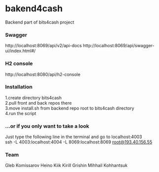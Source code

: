 # bakend4cash

Backend part of bits4cash project

### Swagger

http://localhost:8069/api/v2/api-docs
http://localhost:8069/api/swagger-ui/index.html#/


### H2 console

http://localhost:8080/api/h2-console

### Installation  
1.create directory bits4cash  
2.pull front and back repos there  
3.move install.sh from backend repo root to bits4cash directory  
4.run the script  

### ...or if you only want to take a look  
Just type the following line in the terminal and go to localhost:4003  
ssh -L 4003:localhost:4004 -L 8069:localhost:8069 root@193.40.156.55


### Team  
Gleb Komissarov Heino Kiik Kirill Grishin Mihhail Kohhantsuk